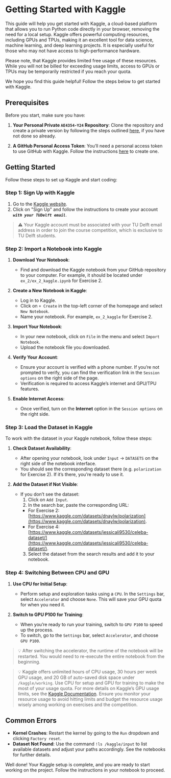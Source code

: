 # Getting Started with Kaggle
This guide will help you get started with Kaggle, a cloud-based platform that allows you to run Python code directly in your browser, removing the need for a local setup. Kaggle offers powerful computing resources, including GPUs and TPUs, making it an excellent tool for data science, machine learning, and deep learning projects. It is especially useful for those who may not have access to high-performance hardware.

Please note, that Kaggle provides limited free usage of these resources. While you will not be billed for exceeding usage limits, access to GPUs or TPUs may be temporarily restricted if you reach your quota.

We hope you find this guide helpful! Follow the steps below to get started with Kaggle.

## Prerequisites
Before you start, make sure you have:

1. **Your Personal Private `AE4354-Y24` Repository**: Clone the repository and create a private version by following the steps outlined [here](private_repo.md), if you have not done so already.

2. **A GitHub Personal Access Token**: You’ll need a personal access token to use GitHub with Kaggle. Follow the instructions [here](https://docs.github.com/en/authentication/keeping-your-account-and-data-secure/managing-your-personal-access-tokens#creating-a-personal-access-token-classic) to create one.

## Getting Started
Follow these steps to set up Kaggle and start coding:

### Step 1: Sign Up with Kaggle
1. Go to the [Kaggle website](https://www.kaggle.com/).
2. Click on "Sign Up" and follow the instructions to create your account ***`with your TUDelft email`***.

> ⚠️ Your Kaggle account must be associated with your TU Delft email address in order to join the course competition, which is exclusive to TU Delft students.

### Step 2: Import a Notebook into Kaggle
1. **Download Your Notebook**:
   - Find and download the Kaggle notebook from your GitHub repository to your computer. For example, it should be located under `ex_2/ex_2_kaggle.ipynb` for Exercise 2.

2. **Create a New Notebook in Kaggle**:
   - Log in to Kaggle.
   - Click on `+ Create` in the top-left corner of the homepage and select `New Notebook`.
   - Name your notebook. For example, `ex_2_kaggle` for Exercise 2.

3. **Import Your Notebook**:
   - In your new notebook, click on `File` in the menu and select `Import Notebook`.
   - Upload the notebook file you downloaded.

4. **Verify Your Account**:
   - Ensure your account is verified with a phone number. If you’re not prompted to verify, you can find the verification link in the `Session options` on the right side of the page.
   - Verification is required to access Kaggle’s internet and GPU/TPU features.

5. **Enable Internet Access**:
   - Once verified, turn on the **Internet** option in the `Session options` on the right side.

### Step 3: Load the Dataset in Kaggle
To work with the dataset in your Kaggle notebook, follow these steps:

1. **Check Dataset Availability**:
   - After opening your notebook, look under `Input` → `DATASETS` on the right side of the notebook interface.
   - You should see the corresponding dataset there (e.g. `polarization` for Exercise 2). If it’s there, you’re ready to use it.

2. **Add the Dataset if Not Visible**:
   - If you don’t see the dataset:
     1. Click on `Add Input`.
     2. In the search bar, paste the corresponding URL:
       - For Exercise 2: [https://www.kaggle.com/datasets/dnaylw/polarization](https://www.kaggle.com/datasets/dnaylw/polarization).
       - For Exercise 4: [https://www.kaggle.com/datasets/jessicali9530/celeba-dataset/](https://www.kaggle.com/datasets/jessicali9530/celeba-dataset/).
     3. Select the dataset from the search results and add it to your notebook.

### Step 4: Switching Between CPU and GPU
1. **Use CPU for Initial Setup**:
   - Perform setup and exploration tasks using a `CPU`. In the `Settings` bar, select `Accelerator` and choose `None`. This will save your GPU quota for when you need it.

2. **Switch to GPU P100 for Training**:
   - When you’re ready to run your training, switch to `GPU P100` to speed up the process.
   - To switch, go to the `Settings` bar, select `Accelerator`, and choose `GPU P100`.

> 💡 After switching the accelerator, the runtime of the notebook will be restarted. You would need to re-execute the entire notebook from the beginning.

> 💡 Kaggle offers unlimited hours of CPU usage, 30 hours per week GPU usage, and 20 GB of auto-saved disk space under `/kaggle/working`. Use CPU for setup and GPU for training to make the most of your usage quota. For more details on Kaggle’s GPU usage limits, see the [Kaggle Documentation](https://www.kaggle.com/docs/notebooks#accelerators). Ensure you monitor your resource usage to avoid hitting limits and budget the resource usage wisely among working on exercises and the competition.

## Common Errors
- **Kernel Crashes**: Restart the kernel by going to the `Run` dropdown and clicking `Factory reset`.
- **Dataset Not Found**: Use the command `!ls /kaggle/input` to list available datasets and adjust your paths accordingly. See the notebooks for further details.

Well done! Your Kaggle setup is complete, and you are ready to start working on the project. Follow the instructions in your notebook to proceed.
